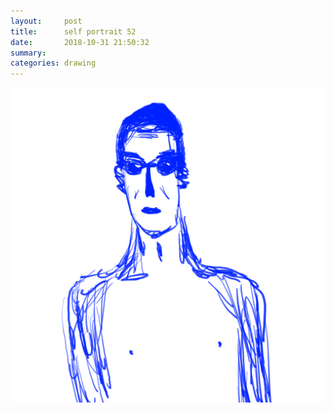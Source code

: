 ```yaml
---
layout:     post
title:      self portrait 52
date:       2018-10-31 21:50:32
summary:    
categories: drawing
---
```

![self portrait 52](/images/diary/self-portrait-52.png ".")
